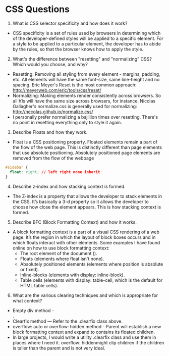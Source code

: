 # CSS Questions
1. What is CSS selector specificity and how does it work?
-  CSS specificity is a set of rules used by browsers in determining which of the developer-defined styles will be applied to a specific element. For a style to be applied to a particular element, the developer has to abide by the rules, so that the browser knows how to apply the style.

2. What's the difference between "resetting" and "normalizing" CSS? Which would you choose, and why?
- Resetting: Removing all styling from every element - margins, padding, etc. All elements will have the same font-size, same line-height and no spacing. Eric Meyer's Reset is the most common approach: http://meyerweb.com/eric/tools/css/reset/
- Normalizing: Making elements render consistently across browsers. So all h1s will have the same size across browsers, for instance. Nicolas Gallagher's normalize.css is generally used for normalizing: http://necolas.github.io/normalize.css/
- I personally prefer normalizing a bajillion times over resetting. There's no point in resetting everything only to style it again.

3. Describe Floats and how they work.
- Float is a CSS positioning property. Floated elements remain a part of the flow of the web page. This is distinctly different than page elements that use absolute positioning. Absolutely positioned page elements are removed from the flow of the webpage
```css
#sidebar {
  float: right; // left right none inherit            
}
```

4. Describe z-index and how stacking context is formed.
- The Z-index is a property that allows the developer to stack elements in the CSS. It’s basically a 3-d property so it allows the developer to choose how close the element appears. This is how stacking context is formed.

5. Describe BFC (Block Formatting Context) and how it works.
- A block formatting context is a part of a visual CSS rendering of a web page. It’s the region in which the layout of block boxes occurs and in which floats interact with other elements.
Some examples I have found online on how to use block formatting context:
    - The root element of the document (<html>).
    - Floats (elements where float isn't none).
    - Absolutely positioned elements (elements where position is absolute or fixed).
    - Inline-blocks (elements with display: inline-block).
    - Table cells (elements with display: table-cell, which is the default for HTML table cells).

6. What are the various clearing techniques and which is appropriate for what context?
- Empty div method - <div style="clear:both;"></div>.
- Clearfix method — Refer to the .clearfix class above.
- overflow: auto or overflow: hidden method - Parent will establish a new block formatting context and expand to contains its floated children.
- In large projects, I would write a utility .clearfix class and use them in places where I need it. overflow: hiddenmight clip children if the children is taller than the parent and is not very ideal.